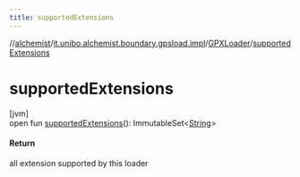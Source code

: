 ```yaml
---
title: supportedExtensions
---
```

//[alchemist](../../../index.html)/[it.unibo.alchemist.boundary.gpsload.impl](../index.html)/[GPXLoader](index.html)/[supportedExtensions](supported-extensions.html)



# supportedExtensions



[jvm]\
open fun [supportedExtensions](supported-extensions.html)(): ImmutableSet<[String](https://docs.oracle.com/javase/8/docs/api/java/lang/String.html)>



#### Return



all extension supported by this loader




